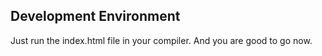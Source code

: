 ## Development Environment

Just run the index.html file in your compiler.
And you are good to go now.
